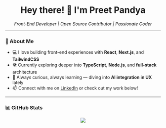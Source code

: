 <h1 align="center">Hey there! 👋 I'm Preet Pandya</h1>
<p align="center">
  <em>Front-End Developer | Open Source Contributor | Passionate Coder</em>
</p>

---

### 🚀 About Me

- 💻 I love building front-end experiences with **React**, **Next.js**, and **TailwindCSS**
- 🛠️ Currently exploring deeper into **TypeScript**, **Node.js**, and **full-stack** architecture
- 🌱 Always curious, always learning — diving into **AI integration in UX** lately
- 📫 Connect with me on [LinkedIn](https://www.linkedin.com/in/pandyapreet/) or check out my work below!

---

### 📊 GitHub Stats

<div align="center">
  <img src="https://nirzak-streak-stats.vercel.app/?user=PandyaPreet&theme=dark&hide_border=true" />
</div>


